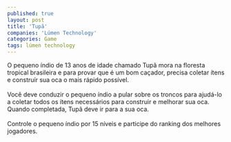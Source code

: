 ```yaml
---
published: true
layout: post
title: 'Tupã'
companies: 'Lúmen Technology'
categories: Game
tags: lúmen technology
---
```

O pequeno &iacute;ndio de 13 anos de idade chamado Tup&atilde; mora na floresta tropical brasileira e para provar que &eacute; um bom ca&ccedil;ador, precisa coletar &iacute;tens e constru&iacute;r sua oca o mais r&aacute;pido poss&iacute;vel.<br /><br />Voc&ecirc; deve conduzir o pequeno &iacute;ndio a pular sobre os troncos para ajud&aacute;-lo a coletar todos os &iacute;tens necess&aacute;rios para construir e melhorar sua oca. Quando completada, Tup&atilde; deve ir para a sua oca.<br /><br />Controle o pequeno &iacute;ndio por 15 n&iacute;veis e participe do ranking dos melhores jogadores.